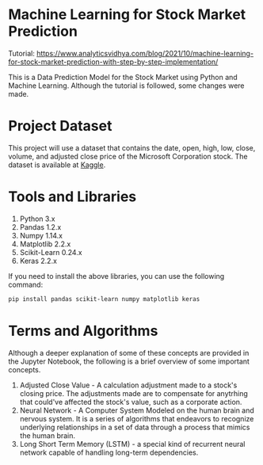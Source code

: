 # Machine Learning for Stock Market Prediction

Tutorial: https://www.analyticsvidhya.com/blog/2021/10/machine-learning-for-stock-market-prediction-with-step-by-step-implementation/

This is a Data Prediction Model for the Stock Market using Python and Machine Learning. Although the tutorial is followed, some changes were made.

# Project Dataset

This project will use a dataset that contains the date, open, high, low, close, volume, and adjusted close price of the Microsoft Corporation stock. The dataset is available at [Kaggle](https://www.kaggle.com/varpit94/microsoft-stock-data).

# Tools and Libraries

1. Python 3.x
2. Pandas 1.2.x
3. Numpy 1.14.x
4. Matplotlib 2.2.x
5. Scikit-Learn 0.24.x
6. Keras 2.2.x

If you need to install the above libraries, you can use the following command:

```sh
pip install pandas scikit-learn numpy matplotlib keras
```

# Terms and Algorithms

Although a deeper explanation of some of these concepts are provided in the Jupyter Notebook, the following is a brief overview of some important concepts.

1. Adjusted Close Value - A calculation adjustment made to a stock's closing price. The adjustments made are to compensate for anytrhing that could've affected the stock's value, such as a corporate action.
2. Neural Network - A Computer System Modeled on the human brain and nervous system. It is a series of algorithms that endeavors to recognize underlying relationships in a set of data through a process that mimics the human brain.
3. Long Short Term Memory (LSTM) - a special kind of recurrent neural network capable of handling long-term dependencies.
